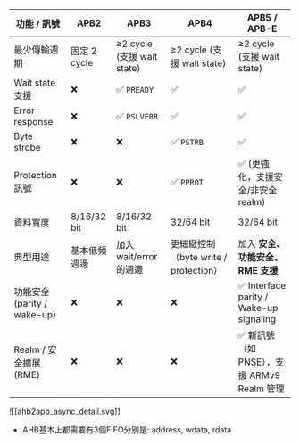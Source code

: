 
| 功能 / 訊號                 | APB2        | APB3                     | APB4                           | APB5 / APB-E                           |
| ----------------------- | ----------- | ------------------------ | ------------------------------ | -------------------------------------- |
| 最少傳輸週期                  | 固定 2 cycle  | ≥2 cycle (支援 wait state) | ≥2 cycle (支援 wait state)       | ≥2 cycle (支援 wait state)               |
| Wait state 支援           | ❌           | ✅ `PREADY`               | ✅                              | ✅                                      |
| Error response          | ❌           | ✅ `PSLVERR`              | ✅                              | ✅                                      |
| Byte strobe             | ❌           | ❌                        | ✅ `PSTRB`                      | ✅                                      |
| Protection 訊號           | ❌           | ❌                        | ✅ `PPROT`                      | ✅ (更強化，支援安全/非安全 realm)                 |
| 資料寬度                    | 8/16/32 bit | 8/16/32 bit              | 32/64 bit                      | 32/64 bit                              |
| 典型用途                    | 基本低頻週邊      | 加入 wait/error 的週邊        | 更細緻控制（byte write / protection） | 加入 **安全、功能安全、RME 支援**                  |
| 功能安全 (parity / wake-up) | ❌           | ❌                        | ❌                              | ✅ Interface parity / Wake-up signaling |
| Realm / 安全擴展 (RME)      | ❌           | ❌                        | ❌                              | ✅ 新訊號（如 PNSE），支援 ARMv9 Realm 管理        |


![[ahb2apb_async_detail.svg]]

- AHB基本上都需要有3個FIFO分別是: address, wdata, rdata
